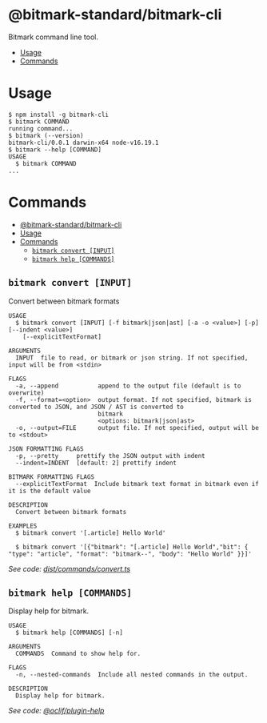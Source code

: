 @bitmark-standard/bitmark-cli
=================

Bitmark command line tool.

<!-- toc -->
* [Usage](#usage)
* [Commands](#commands)
<!-- tocstop -->
# Usage
<!-- usage -->
```sh-session
$ npm install -g bitmark-cli
$ bitmark COMMAND
running command...
$ bitmark (--version)
bitmark-cli/0.0.1 darwin-x64 node-v16.19.1
$ bitmark --help [COMMAND]
USAGE
  $ bitmark COMMAND
...
```
<!-- usagestop -->
# Commands
<!-- commands -->
- [@bitmark-standard/bitmark-cli](#bitmark-standardbitmark-cli)
- [Usage](#usage)
- [Commands](#commands)
  - [`bitmark convert [INPUT]`](#bitmark-convert-input)
  - [`bitmark help [COMMANDS]`](#bitmark-help-commands)

## `bitmark convert [INPUT]`

Convert between bitmark formats

```
USAGE
  $ bitmark convert [INPUT] [-f bitmark|json|ast] [-a -o <value>] [-p] [--indent <value>]
    [--explicitTextFormat]

ARGUMENTS
  INPUT  file to read, or bitmark or json string. If not specified, input will be from <stdin>

FLAGS
  -a, --append           append to the output file (default is to overwrite)
  -f, --format=<option>  output format. If not specified, bitmark is converted to JSON, and JSON / AST is converted to
                         bitmark
                         <options: bitmark|json|ast>
  -o, --output=FILE      output file. If not specified, output will be to <stdout>

JSON FORMATTING FLAGS
  -p, --pretty     prettify the JSON output with indent
  --indent=INDENT  [default: 2] prettify indent

BITMARK FORMATTING FLAGS
  --explicitTextFormat  Include bitmark text format in bitmark even if it is the default value

DESCRIPTION
  Convert between bitmark formats

EXAMPLES
  $ bitmark convert '[.article] Hello World'

  $ bitmark convert '[{"bitmark": "[.article] Hello World","bit": { "type": "article", "format": "bitmark--", "body": "Hello World" }}]'
```

_See code: [dist/commands/convert.ts](https://github.com/bitmark-standard/bitmark-cli/blob/v0.0.1/dist/commands/convert.ts)_

## `bitmark help [COMMANDS]`

Display help for bitmark.

```
USAGE
  $ bitmark help [COMMANDS] [-n]

ARGUMENTS
  COMMANDS  Command to show help for.

FLAGS
  -n, --nested-commands  Include all nested commands in the output.

DESCRIPTION
  Display help for bitmark.
```

_See code: [@oclif/plugin-help](https://github.com/oclif/plugin-help/blob/v5.2.8/src/commands/help.ts)_
<!-- commandsstop -->
